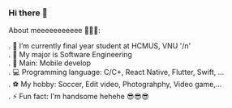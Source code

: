 ### Hi there 👋

About meeeeeeeeeee 👀👀👀:                                                                                                                       

. 🔭 I’m currently final year student at HCMUS, VNU '/n'                                                                                                                      
. 💼 My major is Software Engineering                                                                                                                      
. 📱 Main: Mobile develop                                                                                                                       
. 💻 Programming language: C/C+, React Native, Flutter, Swift, ...                                                                                                                 
. ⚽ My hobby: Soccer, Edit video, Photograhphy, Video game,...                                                                                                                     
. ⚡ Fun fact: I'm handsome hehehe 😎😎😎                                                                                                                       

